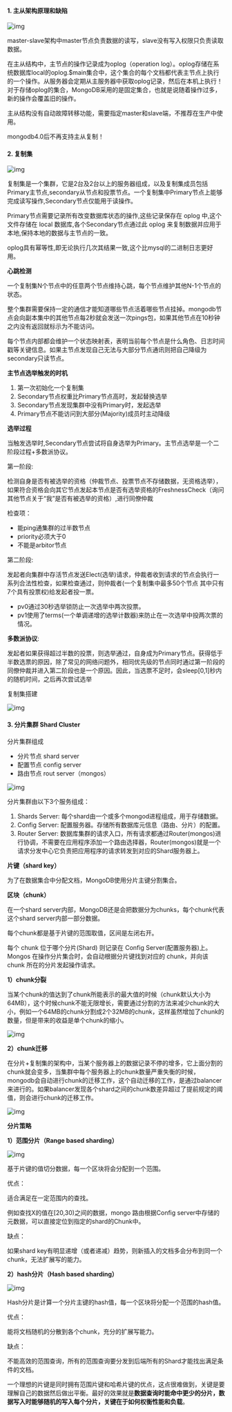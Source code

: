 #### 1. 主从架构原理和缺陷

![img](http://pcc.huitogo.club/4a79dbb8c15c1e1eb87e5215775b0ccb)



master-slave架构中master节点负责数据的读写，slave没有写入权限只负责读取数据。

在主从结构中，主节点的操作记录成为oplog（operation log）。oplog存储在系统数据库local的oplog.$main集合中，这个集合的每个文档都代表主节点上执行的一个操作。从服务器会定期从主服务器中获取oplog记录，然后在本机上执行！对于存储oplog的集合，MongoDB采用的是固定集合，也就是说随着操作过多，新的操作会覆盖旧的操作。

主从结构没有自动故障转移功能，需要指定master和slave端，不推荐在生产中使用。

mongodb4.0后不再支持主从复制！



#### 2. 复制集

![img](http://pcc.huitogo.club/759ce06af235d7dbce0786c989c31a2e)



复制集是一个集群，它是2台及2台以上的服务器组成，以及复制集成员包括Primary主节点,secondary从节点和投票节点。一个复制集中Primary节点上能够完成读写操作,Secondary节点仅能用于读操作。

Primary节点需要记录所有改变数据库状态的操作,这些记录保存在 oplog 中,这个文件存储在 local 数据库,各个Secondary节点通过此 oplog 来复制数据并应用于本地,保持本地的数据与主节点的一致。

oplog具有幂等性,即无论执行几次其结果一致,这个比mysql的二进制日志更好用。



**心跳检测**

一个复制集N个节点中的任意两个节点维持心跳，每个节点维护其他N-1个节点的状态。

整个集群需要保持一定的通信才能知道哪些节点活着哪些节点挂掉。mongodb节点会向副本集中的其他节点每2秒就会发送一次pings包，如果其他节点在10秒钟之内没有返回就标示为不能访问。

每个节点内部都会维护一个状态映射表，表明当前每个节点是什么角色、日志时间戳等关键信息。如果主节点发现自己无法与大部分节点通讯则把自己降级为secondary只读节点。



**主节点选举触发的时机**

1. 第一次初始化一个复制集
2. Secondary节点权重比Primary节点高时，发起替换选举
3. Secondary节点发现集群中没有Primary时，发起选举
4. Primary节点不能访问到大部分(Majority)成员时主动降级



**选举过程**

当触发选举时,Secondary节点尝试将自身选举为Primary。主节点选举是一个二阶段过程+多数派协议。

第一阶段:

检测自身是否有被选举的资格（仲裁节点、投票节点不存储数据，无资格选举），如果符合资格会向其它节点发起本节点是否有选举资格的FreshnessCheck（询问其他节点关于“我”是否有被选举的资格）,进行同僚仲裁



检查项：

- 能ping通集群的过半数节点
- priority必须大于0
- 不能是arbitor节点



第二阶段:

发起者向集群中存活节点发送Elect(选举)请求，仲裁者收到请求的节点会执行一系列合法性检查，如果检查通过，则仲裁者(一个复制集中最多50个节点 其中只有7个具有投票权)给发起者投一票。

- pv0通过30秒选举锁防止一次选举中两次投票。
- pv1使用了terms(一个单调递增的选举计数器)来防止在一次选举中投两次票的情况。



**多数派协议**:

发起者如果获得超过半数的投票，则选举通过，自身成为Primary节点。获得低于半数选票的原因，除了常见的网络问题外，相同优先级的节点同时通过第一阶段的同僚仲裁并进入第二阶段也是一个原因。因此，当选票不足时，会sleep[0,1]秒内的随机时间，之后再次尝试选举



复制集搭建

![img](http://pcc.huitogo.club/eaef9308eb8185535acd5230d0e1c084)



#### 3. 分片集群 Shard Cluster

分片集群组成

- 分片节点 shard server
- 配置节点 config server
- 路由节点 rout server（mongos）

![img](http://pcc.huitogo.club/693baf07ab5d5198a33537fa4ac3d2a2)



分片集群由以下3个服务组成：

1. Shards Server: 每个shard由一个或多个mongod进程组成，用于存储数据。
2. Config Server: 配置服务器。存储所有数据库元信息（路由、分片）的配置。
3. Router Server: 数据库集群的请求入口，所有请求都通过Router(mongos)进行协调，不需要在应用程序添加一个路由选择器，Router(mongos)就是一个请求分发中心它负责把应用程序的请求转发到对应的Shard服务器上。



**片键（shard key）**

为了在数据集合中分配文档，MongoDB使用分片主键分割集合。



**区块（chunk）**

在一个shard server内部，MongoDB还是会把数据分为chunks，每个chunk代表这个shard server内部一部分数据。

每个chunk都是基于片键的范围取值，区间是左闭右开。

每个 chunk 位于哪个分片(Shard) 则记录在 Config Server(配置服务器)上。Mongos 在操作分片集合时，会自动根据分片键找到对应的 chunk，并向该 chunk 所在的分片发起操作请求。



**1）chunk分裂**

当某个chunk的值达到了chunk所能表示的最大值的时候（chunk默认大小为64MB），这个时候chunk不能无限增长，需要通过分割的方法来减少chunk的大小，例如一个64MB的chunk分割成2个32MB的chunk，这样虽然增加了chunk的数量，但是带来的收益是单个chunk的缩小。

![img](http://pcc.huitogo.club/a5e4561ddd63f99f2d2dc36c3bf1c6a0)



**2）chunk迁移**

在分片+复制集的架构中，当某个服务器上的数据记录不停的增多，它上面分割的chunk就会变多，当集群中每个服务器上的chunk数量严重失衡的时候，mongodb会自动进行chunk的迁移工作，这个自动迁移的工作，是通过balancer来进行的。如果balancer发现各个shard之间的chunk数差异超过了提前规定的阈值，则会进行chunk的迁移工作。

![img](http://pcc.huitogo.club/434248d81b9bde8189f3c14031530371)



**分片策略**

**1）范围分片（Range based sharding）**

![img](http://pcc.huitogo.club/b59871ed94c46defd9953fc206c1b7ba)



基于片键的值切分数据，每一个区块将会分配到一个范围。



优点：

适合满足在一定范围内的查找。

例如查找X的值在[20,30)之间的数据，mongo 路由根据Config server中存储的元数据，可以直接定位到指定的shard的Chunk中。



缺点：

如果shard key有明显递增（或者递减）趋势，则新插入的文档多会分布到同一个chunk，无法扩展写的能力。



**2）hash分片（Hash based sharding）**

![img](http://pcc.huitogo.club/7d4cf8c628d5c4b86649c0f893eb335c)



Hash分片是计算一个分片主键的hash值，每一个区块将分配一个范围的hash值。



优点：

能将文档随机的分散到各个chunk，充分的扩展写能力。



缺点：

不能高效的范围查询，所有的范围查询要分发到后端所有的Shard才能找出满足条件的文档。

一个理想的片键是同时拥有范围片键和哈希片键的优点，这点很难做到，关键是要理解自己的数据然后做出平衡。最好的效果就是**数据查询时能命中更少的分片，数据写入时能够随机的写入每个分片，关键在于如何权衡性能和负载**。
